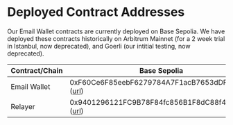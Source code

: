 # Deployed Contract Addresses

Our Email Wallet contracts are currently deployed on Base Sepolia. We have deployed these contracts historically on Arbitrum Mainnet (for a 2 week trial in Istanbul, now deprecated), and Goerli (our intitial testing, now deprecated).



| Contract/Chain | Base Sepolia                                                                                                                               | Arbitrum One (Deprecated)                                                                                                  |
| -------------- | ------------------------------------------------------------------------------------------------------------------------------------------ | -------------------------------------------------------------------------------------------------------------------------- |
| Email Wallet   | 0xF60Ce6F85eebF6279784A7F1acB7653dDFEF86a3 ([url](https://base-sepolia.blockscout.com/address/0xF60Ce6F85eebF6279784A7F1acB7653dDFEF86a3)) | 0x7a07f282ebdc033da00ec46d602ece742825c6db ([url](https://arbiscan.io/address/0x7a07f282ebdc033da00ec46d602ece742825c6db)) |
| Relayer        | 0x9401296121FC9B78F84fc856B1F8dC88f4415B2e ([url](https://base-sepolia.blockscout.com/address/0x9401296121FC9B78F84fc856B1F8dC88f4415B2e)) | 0x23bd4758da44bfa110bec5325f6409185b97681d ([url](https://arbiscan.io/address/0x23bd4758da44bfa110bec5325f6409185b97681d)) |
